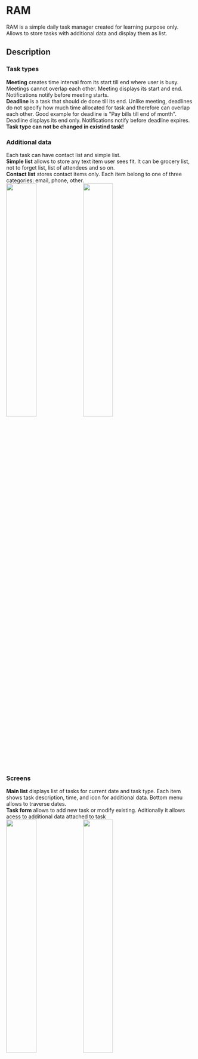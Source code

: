 # RAM
RAM is a simple daily task manager created for learning purpose only. Allows to store tasks with additional data and display them as list.
## Description
### Task types
**Meeting** creates time interval from its start till end where user is busy. Meetings cannot overlap each other. Meeting displays its start and end. Notifications notify before meeting starts.<br/>
**Deadline** is a task that should de done till its end. Unlike meeting, deadlines do not specify how much time allocated for task and therefore can overlap each other. Good example for deadline is "Pay bills till end of month". Deadline displays its end only. Notifications notify before deadline expires. <br/>
**Task type can not be changed in existind task!**
### Additional data
Each task can have contact list and simple list.<br/> 
**Simple list** allows to store any text item user sees fit. It can be grocery list, not to forget list, list of attendees and so on. <br/>
**Contact list** stores contact items only. Each item belong to one of three categories: email, phone, other.<br/>
<img src="https://user-images.githubusercontent.com/98648558/152688330-36db5a30-f972-48ea-87d6-320d965dd8b6.png" width="40%">
<img src="https://user-images.githubusercontent.com/98648558/152688319-b0975fd0-042e-4b89-9d57-32255b854f00.png" width="40%">
### Screens
**Main list** displays list of tasks for current date and task type. Each item shows task description, time, and icon for additional data. Bottom menu allows to traverse dates.<br/>
**Task form** allows to add new task or modify existing. Aditionally it allows acess to additional data attached to task<br/>
<img src="https://user-images.githubusercontent.com/98648558/152689283-53fd3807-cc52-4123-82a0-7eeac91f438e.png" width="40%">
<img src="https://user-images.githubusercontent.com/98648558/152689298-e8ea7bdb-a8d3-47ce-a6d8-ded5dce5409d.png" width="40%">
